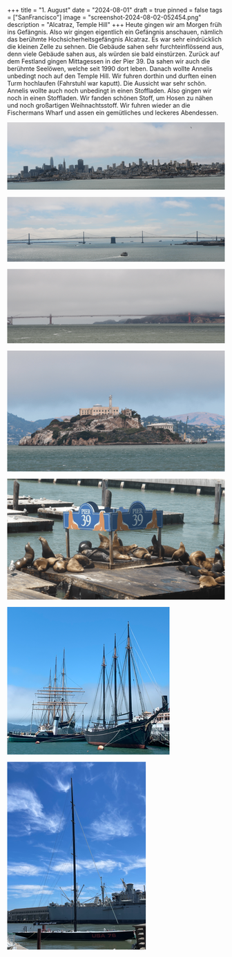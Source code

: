 +++
title = "1. August"
date = "2024-08-01"
draft = true
pinned = false
tags = ["SanFrancisco"]
image = "screenshot-2024-08-02-052454.png"
description = "Alcatraz, Temple Hill"
+++
Heute gingen wir am Morgen früh ins Gefängnis. Also wir gingen eigentlich ein Gefängnis anschauen, nämlich das berühmte Hochsicherheitsgefängnis Alcatraz. Es war sehr eindrücklich die kleinen Zelle zu sehnen. Die Gebäude sahen sehr furchteinflössend aus, denn viele Gebäude sahen aus, als würden sie bald einstürzen. Zurück auf dem Festland gingen Mittagessen in der Pier 39. Da sahen wir auch die berühmte Seelöwen, welche seit 1990 dort leben. Danach wollte Annelis unbedingt noch auf den Temple Hill. Wir fuhren dorthin und durften einen Turm hochlaufen (Fahrstuhl war kaputt). Die Aussicht war sehr schön. Annelis wollte auch noch unbedingt in einen Stoffladen. Also gingen wir noch in einen Stoffladen. Wir fanden schönen Stoff, um Hosen zu nähen und noch großartigen Weihnachtsstoff. Wir fuhren wieder an die Fischermans Wharf und assen ein gemütliches und leckeres Abendessen.

![](screenshot-2024-08-02-052301.png)

![](screenshot-2024-08-02-052313.png)

![](screenshot-2024-08-02-052403.png)

![](screenshot-2024-08-02-052409.png)

![](screenshot-2024-08-02-052526.png)

![](screenshot-2024-08-02-052517.png)

![Dies ist das Boot, welches von Alinghi in 2003 beim Louis Vuitton Cup besiegt wurde. Es ist das Boot der Amerikaner, welche für den Golden Gate Yachtclub starteten. ](screenshot-2024-08-02-052434.png)